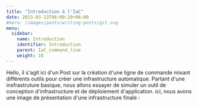 ```yaml
---
title: "Introduction à l'IaC"
date: 2023-03-13T06:00:20+06:00
#hero: /images/posts/writing-posts/git.svg
menu:
  sidebar:
    name: Introduction
    identifier: Introduction
    parent: IaC_command_line
    weight: 10
---
```


Hello, il s'agit ici d'un Post sur la création d'une ligne de commande mixant différents outils pour créer une infrastructure automatique.
Partant d'une insfrastruture basique, nous allons essayer de simuler un outil de conception d'infrastructure et de déploiement d'application.
ici, nous avons une image de présentation d'une infrastructure finale :

